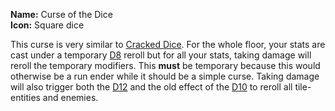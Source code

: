 **Name:** Curse of the Dice
<br>
**Icon:** Square dice

This curse is very similar to [Cracked Dice](https://bindingofisaacrebirth.fandom.com/wiki/Cracked_Dice). For the whole floor, your stats are cast under a temporary [D8](https://bindingofisaacrebirth.fandom.com/wiki/D8) reroll but for all your stats, taking damage will reroll the temporary modifiers.
This **must** be temporary because this would otherwise be a run ender while it should be a simple curse.
Taking damage will also trigger both the [D12](https://bindingofisaacrebirth.fandom.com/wiki/D12) and the old effect of the [D10](https://bindingofisaacrebirth.fandom.com/wiki/D10) to reroll all tile-entities and enemies.